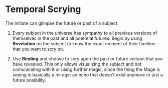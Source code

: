 # Temporal Scrying

The Initiate can glimpse the future or past of a subject.

1. Every subject in the universe has sympathy to all previous versions of themselves in the past and all potential futures. 
Begin by using __Revelation__ on the subject to know the exact moment of their timeline that you want to scry on. 

2. Use __Binding__ and choose to scry upon the past or future version that you have revealed. 
This only allows visualizing the subject and not comunicating with it or using further magic, since the thing the Mage is seeing is basically a mirage: an echo that doesn't exist anymore or just a future posibility.



